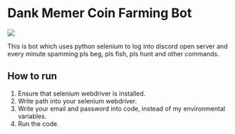 # Dank Memer Coin Farming Bot

![](https://static.wikia.nocookie.net/sandbox/images/d/d1/Dankmemer.png/revision/latest/scale-to-width-down/340?cb=20200531074404)

This is bot which uses python selenium to log into discord open server and every minute spamming pls beg, pls fish, pls hunt and other commands.

## How to run

1. Ensure that selenium webdriver is installed.
2. Write path into your selenium webdriver.
3. Write your email and password into code, instead of my environmental variables.
4. Run the code.
